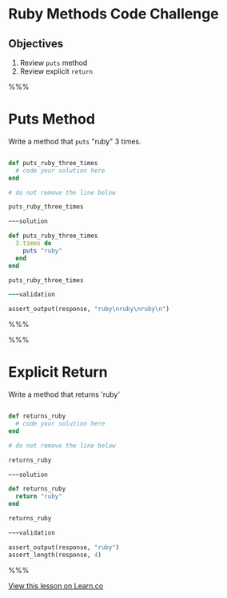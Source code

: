 # Ruby Methods Code Challenge

## Objectives

1. Review `puts` method
2. Review explicit `return`

%%%

# Puts Method

Write a method that `puts` "ruby" 3 times.

~~~ruby

def puts_ruby_three_times
  # code your solution here
end

# do not remove the line below

puts_ruby_three_times

~~~solution

def puts_ruby_three_times
  3.times do
    puts "ruby"
  end
end

puts_ruby_three_times

~~~validation

assert_output(response, "ruby\nruby\nruby\n")

~~~

%%%

%%%

# Explicit Return

Write a method that returns 'ruby'

~~~ruby

def returns_ruby
  # code your solution here
end

# do not remove the line below

returns_ruby

~~~solution

def returns_ruby
  return "ruby"
end

returns_ruby

~~~validation

assert_output(response, "ruby")
assert_length(response, 4)

~~~

%%%

<a href='https://learn.co/lessons/demo-repl' data-visibility='hidden'>View this lesson on Learn.co</a>
